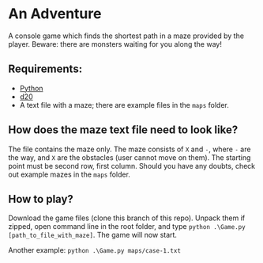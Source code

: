 # An Adventure

A console game which finds the shortest path in a maze provided by the player. Beware: there are monsters waiting for you along the way!

## Requirements:

- [Python](https://www.python.org/downloads/)
- [d20](https://pypi.org/project/d20/)
- A text file with a maze; there are example files in the `maps` folder.

## How does the maze text file need to look like?

The file contains the maze only. The maze consists of `X` and `-`, where `-` are the way, and `X` are the obstacles (user cannot move on them). The starting point must be second row, first column. Should you have any doubts, check out example mazes in the `maps` folder.

## How to play?

Download the game files (clone this branch of this repo). Unpack them if zipped, open command line in the root folder, and type `python .\Game.py [path_to_file_with_maze]`. The game will now start.

Another example:
`python .\Game.py maps/case-1.txt`
